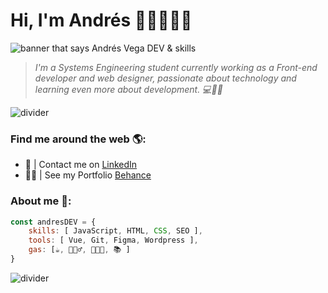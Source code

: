 # Hi, I'm Andrés 👋🏻🧑🏻‍💻

<img src="https://i.postimg.cc/BbG0HZ2F/Banner.png" alt="banner that says Andrés Vega DEV & skills">

> *I'm a Systems Engineering student currently working
> as a Front-end developer and web designer, passionate 
> about technology and learning even more 
> about development. 💻🙌🚀*

![divider]([https://i.postimg.cc/D0pmvTHx/readme-divider.png](https://i.postimg.cc/sfQXd1nV/Divider-Line.png))

### Find me around the web 🌎:

- 💼 | Contact me on <a href="https://www.linkedin.com/in/andrefv3/">LinkedIn</a>
- ✍🏻 | See my Portfolio <a href="https://www.behance.net/Andrefv1">Behance</a>

### About me 👀:

```js
const andresDEV = {
    skills: [ JavaScript, HTML, CSS, SEO ],
    tools: [ Vue, Git, Figma, Wordpress ],
    gas: [☕, 🏋🏽‍♂️, 🧑🏻‍💻, 📚 ]
}
```
![divider]([https://i.postimg.cc/D0pmvTHx/readme-divider.png](https://i.postimg.cc/sfQXd1nV/Divider-Line.png))
